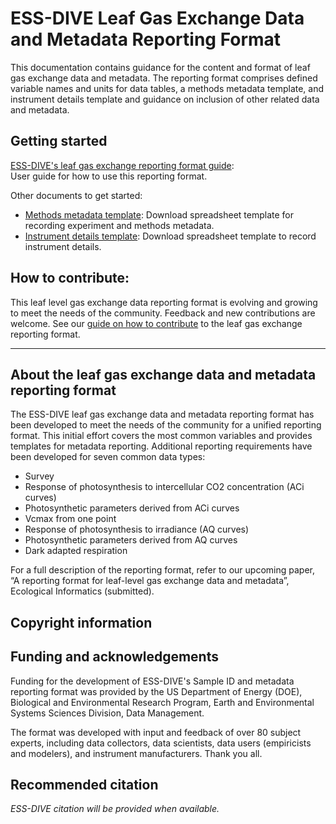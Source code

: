 # ESS-DIVE Leaf Gas Exchange Data and Metadata Reporting Format

This documentation contains guidance for the content and format of leaf gas exchange data and metadata. The reporting format comprises defined variable names and units for data tables, a methods metadata template, and instrument details template and guidance on inclusion of other related data and metadata.   

## Getting started

[ESS-DIVE's leaf gas exchange reporting format guide](guide.md): <br>User guide for how to use this reporting format. 

Other documents to get started:
- [Methods metadata template](methodsMetaTemplate.xlsx): Download spreadsheet template for recording experiment and methods metadata. 
- [Instrument details template](instrumentDetailsTemplate.xlsx): Download spreadsheet template to record instrument details. 


## How to contribute: 

This leaf level gas exchange data reporting format is evolving and growing to meet the needs of the community. Feedback and new contributions are welcome. See our [guide on how to contribute](contribute.md) to the leaf gas exchange reporting format. 

---
## About the leaf gas exchange data and metadata reporting format

The ESS-DIVE leaf gas exchange data and metadata reporting format has been developed to meet the needs of the community for a unified reporting format. This initial effort covers the most common variables and provides templates for metadata reporting. Additional reporting requirements have been developed for seven common data types: 
* Survey
* Response of photosynthesis to intercellular CO2 concentration (ACi curves)
* Photosynthetic parameters derived from ACi curves
* Vcmax from one point
* Response of photosynthesis to irradiance (AQ curves)
* Photosynthetic parameters derived from AQ curves
* Dark adapted respiration

For a full description of the reporting format, refer to our upcoming paper, “A reporting format for leaf-level gas exchange data and metadata”, Ecological Informatics (submitted).  

## Copyright information

## Funding and acknowledgements

Funding for the development of ESS-DIVE's Sample ID and metadata reporting format was provided by the US Department of Energy (DOE), Biological and Environmental Research Program, Earth and Environmental Systems Sciences Division, Data Management.

The format was developed with input and feedback of over 80 subject experts, including data collectors, data scientists, data users (empiricists and modelers), and instrument manufacturers. Thank you all. 

## Recommended citation

_ESS-DIVE citation will be provided when available._ 
